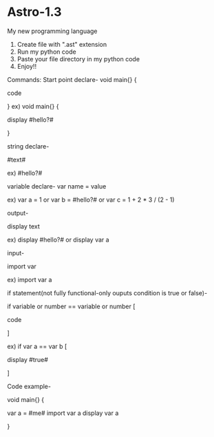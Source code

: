 # Astro-1.3
My new programming language

1. Create file with ".ast" extension
2. Run my python code
3. Paste your file directory in my python code
4. Enjoy!!

Commands:
Start point declare-
void main{} {

 code
 
}
ex) void main{} {

  display #hello?#
  
}

string declare-

  #text#
  
ex) #hello?#

variable declare-
var name = value

ex) var a = 1 or var b = #hello?# or var c = 1 + 2 * 3 / (2 - 1)

output-

display text

ex) display #hello?# or display var a

input-

import var

ex) import var a

if statement(not fully functional-only ouputs condition is true or false)-

if variable or number == variable or number [

 code
 
]

ex) if var a == var b [

  display #true#
  
]

Code example-

void main{} {

  var a = #me#
  import var a
  display var a
  
}


